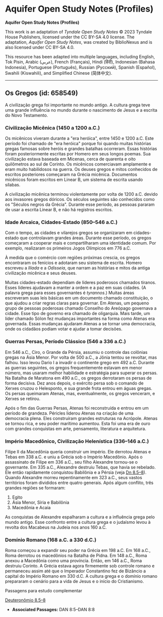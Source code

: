 # Aquifer Open Study Notes (Profiles)

**Aquifer Open Study Notes (Profiles)**

This work is an adaptation of *Tyndale Open Study Notes* © 2023 Tyndale House Publishers, licensed under the CC BY\-SA 4\.0 license. The adaptation, *Aquifer Open Study Notes*, was created by BiblioNexus and is also licensed under CC BY\-SA 4\.0\.

This resource has been adapted into multiple languages, including English, Tok Pisin, Arabic (عربي), French (Français), Hindi (हिंदी), Indonesian (Bahasa Indonesia), Portuguese (Português), Russian (Русский), Spanish (Español), Swahili (Kiswahili), and Simplified Chinese (简体中文).



--------------------------------

## Os Gregos (id: 658549)

A civilização grega foi importante no mundo antigo. A cultura grega teve uma grande influência no mundo durante o nascimento de Jesus e a escrita do Novo Testamento.

### Civilização Micênica (1450 a 1200 a.C.)

Os micênicos viveram durante a "era heróica", entre 1450 e 1200 a.C. Este período foi chamado de "era heróica" porque foi quando muitas histórias gregas famosas sobre heróis e grandes batalhas ocorreram. Essas histórias foram posteriormente escritas por Homero em seus longos poemas. Sua civilização estava baseada em Micenas, cerca de quarenta e oito quilômetros ao sul de Corinto. Os micênicos comerciavam amplamente e eram muito habilidosos na guerra. Os deuses gregos e mitos conhecidos de escritos posteriores começaram na Grécia micênica. Documentos micênicos foram escritos em Linear B, um sistema de escrita usando sílabas.

A civilização micênica terminou violentamente por volta de 1200 a.C. devido aos invasores gregos dóricos. Os séculos seguintes são conhecidos como os "Séculos negros da Grécia". Durante esse período, as pessoas pararam de usar a escrita Linear B, e não há registros escritos.

### Idade Arcaica, Cidades\-Estado (850–546 a.C.)

Com o tempo, as cidades e vilarejos gregos se organizaram em cidades\-estado que controlavam grandes áreas. Durante esse período, os gregos começaram a cooperar mais e compartilharam uma identidade comum. Por exemplo, realizaram os primeiros Jogos Olímpicos em 776 a.C.

À medida que o comércio com regiões próximas crescia, os gregos encontraram os fenícios e adotaram seu sistema de escrita. Homero escreveu a *Ilíada* e a *Odisseia*, que narram as histórias e mitos da antiga civilização micênica e seus deuses.

Muitas cidades\-estado dependiam de líderes poderosos chamados tiranos. Esses líderes ajudavam a manter a ordem e a paz em suas cidades. (A palavra grega para esses governantes é *tyrannos*.) Muitas áreas escreveram suas leis básicas em um documento chamado constituição, o que ajudou a criar regras claras para governar. Em Atenas, um pequeno grupo de pessoas poderosas chamado Conselho do Areópago governava a cidade. Esse tipo de governo era chamado de oligarquia. Mais tarde, um líder chamado Sólon fez mudanças importantes na forma como Atenas era governada. Essas mudanças ajudaram Atenas a se tornar uma democracia, onde os cidadãos podiam votar e ajudar a tomar decisões.

### Guerras Persas, Período Clássico (546 a 336 a.C.)

Em 546 a.C., Ciro, o Grande da Pérsia, assumiu o controle das colônias gregas na Ásia Menor. Por volta de 500 a.C., a Jônia tentou se revoltar, mas falhou. Isso levou Dario I a invadir o continente grego em 492 a.C. Durante as guerras seguintes, os gregos frequentemente estavam em menor número, mas usaram melhor habilidade e estratégia para superar os persas. Na Batalha de Maratona em 490 a.C., os gregos derrotaram os persas de forma decisiva. Dez anos depois, o exército persa sob o comando de Xerxes cruzou o Helesponto, e sua grande frota entrou em águas gregas. Os persas queimaram Atenas, mas, eventualmente, os gregos venceram, e Xerxes se retirou.

Após o fim das Guerras Persas, Atenas foi reconstruída e entrou em um período de grandeza. Péricles liderou Atenas na criação de uma democracia plena. Eles construíram grandes estruturas na Acrópole. Atenas se tornou rica, e seu poder marítimo aumentou. Esta foi uma era de ouro com grandes conquistas em arte, pensamento, literatura e arquitetura.

### Império Macedônico, Civilização Helenística (336–146 a.C.)

Filipe II da Macedônia queria construir um império. Ele derrotou Atenas e Tebas em 338 a.C. e uniu a Grécia sob o Império Macedônio. Após o assassinato de Filipe em 336 a.C., seu filho Alexandre tornou\-se o governante. Em 335 a.C., Alexandre destruiu Tebas, que havia se rebelado. Ele então rapidamente conquistou Babilônia e a Pérsia (veja [Dn 8\.5–8](https://ref.ly/Dan8:5-Dan8:8)). Quando Alexandre morreu repentinamente em 323 a.C., seus vastos territórios foram divididos entre quatro generais. Após algum conflito, três grandes regiões se formaram:

1. Egito
2. Ásia Menor, Síria e Babilônia
3. Macedônia e Acaia

As conquistas de Alexandre espalharam a cultura e a influência grega pelo mundo antigo. Esse confronto entre a cultura grega e o judaísmo levou à revolta dos Macabeus na Judeia nos anos 160 a.C.

### Domínio Romano (168 a.C. a 330 d.C.)

Roma começou a expandir seu poder na Grécia em 198 a.C. Em 168 a.C., Roma derrotou os macedônios na Batalha de Pidna. Em 148 a.C., Roma anexou a Macedônia como uma província. Então, em 146 a.C., Roma destruiu Corinto. A Grécia estava agora firmemente sob controle romano e permaneceu assim até que o Imperador Constantino fez de Bizâncio a capital do Império Romano em 330 d.C. A cultura grega e o domínio romano prepararam o cenário para a vida de Jesus e o início do Cristianismo.

Passagens para estudo complementar

[Deuteronômio 8\.5–8](https://ref.ly/Dan8:5-Dan8:8)

* **Associated Passages:** DAN 8:5–DAN 8:8

